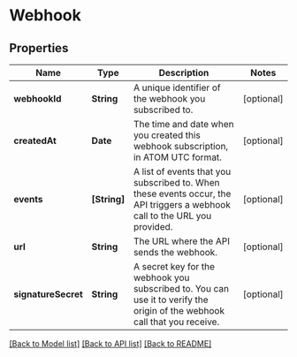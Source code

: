 # Webhook

## Properties
Name | Type | Description | Notes
------------ | ------------- | ------------- | -------------
**webhookId** | **String** | A unique identifier of the webhook you subscribed to. | [optional] 
**createdAt** | **Date** | The time and date when you created this webhook subscription, in ATOM UTC format. | [optional] 
**events** | **[String]** | A list of events that you subscribed to. When these events occur, the API triggers a webhook call to the URL you provided. | [optional] 
**url** | **String** | The URL where the API sends the webhook. | [optional] 
**signatureSecret** | **String** | A secret key for the webhook you subscribed to. You can use it to verify the origin of the webhook call that you receive. | [optional] 

[[Back to Model list]](../README.md#documentation-for-models) [[Back to API list]](../README.md#documentation-for-api-endpoints) [[Back to README]](../README.md)


